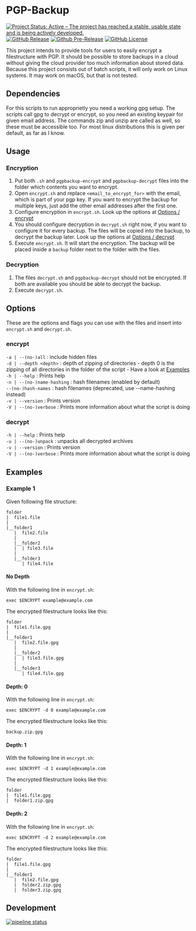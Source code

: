# PGP-Backup
[![Project Status: Active – The project has reached a stable, usable state and is being actively developed.](http://www.repostatus.org/badges/latest/active.svg)](http://www.repostatus.org/#active)
[![GitHub Release](https://img.shields.io/github/release/NicoVIII/PGP-Backup.svg)](https://github.com/NicoVIII/PGP-Backup/releases/latest)
[![Github Pre-Release](https://img.shields.io/github/release/NicoVIII/PGP-Backup/all.svg?label=prerelease)](https://github.com/NicoVIII/PGP-Backup/releases)
[![GitHub License](https://img.shields.io/badge/license-MIT-blue.svg)](https://raw.githubusercontent.com/NicoVIII/CloudBackupEncryption/master/LICENSE.txt)

This project intends to provide tools for users to easily encrypt a filestructure with PGP. It should be possible to store backups in a cloud without giving the cloud provider too much information about stored data.
Because this project consists out of batch scripts, it will only work on Linux systems. It may work on macOS, but that is not tested.

## Dependencies
For this scripts to run approprietly you need a working gpg setup. The scripts call gpg to decrypt or encrypt, so you need an existing keypair for given email address.
The commands zip and unzip are called as well, so these must be accessible too. For most linux distributions this is given per default, as far as I know.

## Usage

### Encryption
1. Put both `.sh` and `pgpbackup-encrypt` and `pgpbackup-decrypt` files into the folder which contents you want to encrypt.
2. Open `encrypt.sh` and replace `<email_to_encrypt_for>` with the email, which is part of your pgp key. If you want to encrypt the backup for multiple keys, just add the other email addresses after the first one.
3. Configure encryption in `encrypt.sh`. Look up the options at [Options / encrypt](#encrypt)
4. You should configure decryption in `decrypt.sh` right now, if you want to configure it for every backup. The files will be copied into the backup, to decrypt the backup later. Look up the options at [Options / decrypt](#decrypt)
5. Execute `encrypt.sh`. It will start the encryption. The backup will be placed inside a `backup` folder next to the folder with the files.

### Decryption
1. The files `decrypt.sh` and `pgpbackup-decrypt` should not be encrypted. If both are available you should be able to decrypt the backup.
2. Execute `decrypt.sh`.

## Options
These are the options and flags you can use with the files and insert into `encrypt.sh` and `decrypt.sh`.

### encrypt
`-a | --(no-)all` : include hidden files  
`-d | --depth <depth>` : depth of zipping of directories - depth 0 is the zipping of all directories in the folder of the script - Have a look at [Examples](#Examples)  
`-h | --help` : Prints help  
`-n | --(no-)name-hashing` : hash filenames (enabled by default)  
`--(no-)hash-names` : hash filenames (deprecated, use --name-hashing instead)  
`-v | --version` : Prints version  
`-V | --(no-)verbose` : Prints more information about what the script is doing

### decrypt
`-h | --help` : Prints help  
`-u | --(no-)unpack` : unpacks all decrypted archives  
`-v | --version` : Prints version  
`-V | --(no-)verbose` : Prints more information about what the script is doing

## Examples

### Example 1

Given following file structure:
```
folder
|  file1.file
|
|__folder1
   |  file2.file
   |
   |__folder2
   |  | file3.file
   |
   |__folder3
      | file4.file
```

#### No Depth
With the following line in `encrypt.sh`:
```
exec $ENCRYPT example@example.com
```
The encrypted filestructure looks like this:
```
folder
|  file1.file.gpg
|
|__folder1
   |  file2.file.gpg
   |
   |__folder2
   |  | file3.file.gpg
   |
   |__folder3
      | file4.file.gpg
```

#### Depth: 0
With the following line in `encrypt.sh`:
```
exec $ENCRYPT -d 0 example@example.com
```
The encrypted filestructure looks like this:
```
backup.zip.gpg
```

#### Depth: 1
With the following line in `encrypt.sh`:
```
exec $ENCRYPT -d 1 example@example.com
```
The encrypted filestructure looks like this:
```
folder
|  file1.file.gpg
|  folder1.zip.gpg
```

#### Depth: 2
With the following line in `encrypt.sh`:
```
exec $ENCRYPT -d 2 example@example.com
```
The encrypted filestructure looks like this:
```
folder
|  file1.file.gpg
|
|__folder1
   |  file2.file.gpg
   |  folder2.zip.gpg
   |  folder3.zip.gpg
```

## Development
[![pipeline status](https://gitlab.com/NicoVIII/PGP-Backup/badges/master/pipeline.svg)](https://gitlab.com/NicoVIII/PGP-Backup/commits/master)
